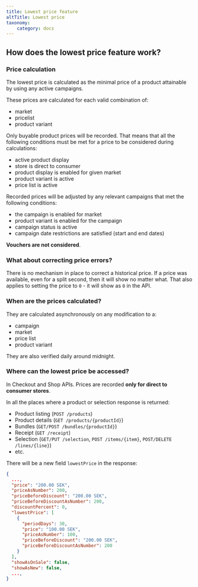 ```yaml
---
title: Lowest price feature
altTitle: Lowest price
taxonomy:
    category: docs
---
```


## How does the lowest price feature work?

### Price calculation

The lowest price is calculated as the minimal price of a product attainable by using any active campaigns.

These prices are calculated for each valid combination of:
- market
- pricelist
- product variant

Only buyable product prices will be recorded.
That means that all the following conditions must be met for a price to be considered during calculations:
- active product display
- store is direct to consumer
- product display is enabled for given market
- product variant is active
- price list is active

Recorded prices will be adjusted by any relevant campaigns that met the following conditions:
- the campaign is enabled for market
- product variant is enabled for the campaign
- campaign status is active
- campaign date restrictions are satisfied (start and end dates)

**Vouchers are not considered**.

### What about correcting price errors?
There is no mechanism in place to correct a historical price. If a price was available, even for a split second, then it will show no matter what.
That also applies to setting the price to `0` - it will show as `0` in the API.

### When are the prices calculated?
They are calculated asynchronously on any modification to a:
- campaign
- market
- price list
- product variant

They are also verified daily around midnight.

### Where can the lowest price be accessed?

In Checkout and Shop APIs. Prices are recorded **only for direct to consumer stores**.

In all the places where a product or selection response is returned:
* Product listing (`POST /products`)
* Product details (`GET /products/{productId}`)
* Bundles (`GET/POST /bundles/{productId}`)
* Receipt (`GET /receipt`)
* Selection (`GET/PUT /selection`, `POST /items/{item}`, `POST/DELETE /lines/{line}`)
* etc.

There will be a new field `lowestPrice` in the response:
```json
{
  ...,
  "price": "200.00 SEK",
  "priceAsNumber": 200,
  "priceBeforeDiscount": "200.00 SEK",
  "priceBeforeDiscountAsNumber": 200,
  "discountPercent": 0,
  "lowestPrice": [
    {
      "periodDays": 30,
      "price": "100.00 SEK",
      "priceAsNumber": 100,
      "priceBeforeDiscount": "200.00 SEK",
      "priceBeforeDiscountAsNumber": 200
    }
  ],
  "showAsOnSale": false,
  "showAsNew": false,
  ...,
}
```
